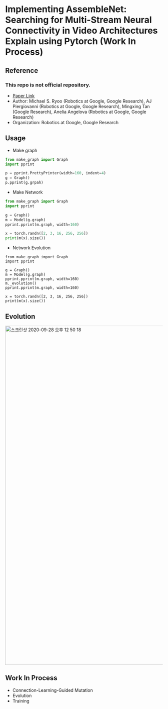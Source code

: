# Implementing AssembleNet: Searching for Multi-Stream Neural Connectivity in Video Architectures Explain using Pytorch (Work In Process)

## Reference
  ### This repo is not official repository.
  - [Paper Link](https://arxiv.org/abs/1905.13209)
  - Author: Michael S. Ryoo (Robotics at Google, Google Research), AJ Piergiovanni (Robotics at Google, Google Research), Mingxing Tan (Google Research), Anelia Angelova (Robotics at Google, Google Research)
  - Organization: Robotics at Google, Google Research
  
## Usage
  - Make graph
  ```python
  from make_graph import Graph
  import pprint

  p = pprint.PrettyPrinter(width=160, indent=4)
  g = Graph()
  p.pprint(g.grpah)
  ```
  - Make Network
  ```python
  from make_graph import Graph
  import pprint

  g = Graph()
  m = Model(g.graph)
  pprint.pprint(m.graph, width=160)

  x = torch.randn([2, 3, 16, 256, 256])
  print(m(x).size())
  ```
  - Network Evolution
  ```
  from make_graph import Graph
  import pprint

  g = Graph()
  m = Model(g.graph)
  pprint.pprint(m.graph, width=160)
  m._evolution()
  pprint.pprint(m.graph, width=160)

  x = torch.randn([2, 3, 16, 256, 256])
  print(m(x).size())
  ```
## Evolution
  <img width="1080" alt="스크린샷 2020-09-28 오후 12 50 18" src="https://user-images.githubusercontent.com/22078438/94390762-92836300-018e-11eb-852b-845d7294f31e.png">

## Work In Process
  - Connection-Learning-Guided Mutation
  - Evolution
  - Training
